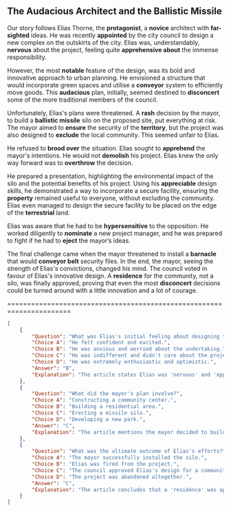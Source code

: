 ## The Audacious Architect and the Ballistic Missile

Our story follows Elias Thorne, the **protagonist**, a **novice** architect with **far-sighted** ideas. He was recently **appointed** by the city council to design a new complex on the outskirts of the city. Elias was, understandably, **nervous** about the project, feeling quite **apprehensive about** the immense responsibility.

However, the most **notable** feature of the design, was its bold and innovative approach to urban planning. He envisioned a structure that would incorporate green spaces and utilise a **conveyor** system to efficiently move goods. This **audacious** plan, initially, seemed destined to **disconcert** some of the more traditional members of the council.

Unfortunately, Elias's plans were threatened. A **rash** decision by the mayor, to build a **ballistic missile** silo on the proposed site, put everything at risk. The mayor aimed to **ensure** the security of the **territory**, but the project was also designed to **exclude** the local community. This seemed unfair to Elias.

He refused to **brood over** the situation. Elias sought to **apprehend** the mayor's intentions. He would not **demolish** his project. Elias knew the only way forward was to **overthrow** the decision.

He prepared a presentation, highlighting the environmental impact of the silo and the potential benefits of his project. Using his **appreciable** design skills, he demonstrated a way to incorporate a secure facility, ensuring the **property** remained useful to everyone, without excluding the community. Elias even managed to design the secure facility to be placed on the edge of the **terrestrial** land.

Elias was aware that he had to be **hypersensitive** to the opposition. He worked diligently to **nominate** a new project manager, and he was prepared to fight if he had to **eject** the mayor’s ideas.

The final challenge came when the mayor threatened to install a **barnacle** that would **conveyor belt** security files. In the end, the mayor, seeing the strength of Elias's convictions, changed his mind. The council voted in favour of Elias's innovative design. A **residence** for the community, not a silo, was finally approved, proving that even the most **disconcert** decisions could be turned around with a little innovation and a lot of courage.


======================================================================

```json
[
    {
        "Question": "What was Elias's initial feeling about designing the complex?",
        "Choice A": "He felt confident and excited.",
        "Choice B": "He was anxious and worried about the undertaking.",
        "Choice C": "He was indifferent and didn't care about the project.",
        "Choice D": "He was extremely enthusiastic and optimistic.",
        "Answer": "B",
        "Explanation": "The article states Elias was 'nervous' and 'apprehensive' about the project."
    },
    {
        "Question": "What did the mayor's plan involve?",
        "Choice A": "Constructing a community center.",
        "Choice B": "Building a residential area.",
        "Choice C": "Erecting a missile silo.",
        "Choice D": "Developing a new park.",
        "Answer": "C",
        "Explanation": "The article mentions the mayor decided to build a 'ballistic missile silo'."
    },
    {
        "Question": "What was the ultimate outcome of Elias's efforts?",
        "Choice A": "The mayor successfully installed the silo.",
        "Choice B": "Elias was fired from the project.",
        "Choice C": "The council approved Elias's design for a community residence.",
        "Choice D": "The project was abandoned altogether.",
        "Answer": "C",
        "Explanation": "The article concludes that a 'residence' was approved, not a silo."
    }
]
```